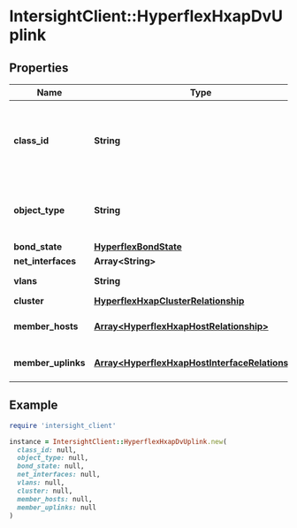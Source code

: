 # IntersightClient::HyperflexHxapDvUplink

## Properties

| Name | Type | Description | Notes |
| ---- | ---- | ----------- | ----- |
| **class_id** | **String** | The fully-qualified name of the instantiated, concrete type. This property is used as a discriminator to identify the type of the payload when marshaling and unmarshaling data. | [default to &#39;hyperflex.HxapDvUplink&#39;] |
| **object_type** | **String** | The fully-qualified name of the instantiated, concrete type. The value should be the same as the &#39;ClassId&#39; property. | [default to &#39;hyperflex.HxapDvUplink&#39;] |
| **bond_state** | [**HyperflexBondState**](HyperflexBondState.md) |  | [optional] |
| **net_interfaces** | **Array&lt;String&gt;** |  | [optional] |
| **vlans** | **String** | The vlans associated with this this cluster wide uplink. | [optional][readonly] |
| **cluster** | [**HyperflexHxapClusterRelationship**](HyperflexHxapClusterRelationship.md) |  | [optional] |
| **member_hosts** | [**Array&lt;HyperflexHxapHostRelationship&gt;**](HyperflexHxapHostRelationship.md) | An array of relationships to hyperflexHxapHost resources. | [optional][readonly] |
| **member_uplinks** | [**Array&lt;HyperflexHxapHostInterfaceRelationship&gt;**](HyperflexHxapHostInterfaceRelationship.md) | An array of relationships to hyperflexHxapHostInterface resources. | [optional][readonly] |

## Example

```ruby
require 'intersight_client'

instance = IntersightClient::HyperflexHxapDvUplink.new(
  class_id: null,
  object_type: null,
  bond_state: null,
  net_interfaces: null,
  vlans: null,
  cluster: null,
  member_hosts: null,
  member_uplinks: null
)
```

